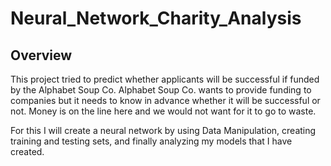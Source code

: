 # Neural_Network_Charity_Analysis

## Overview
This project tried to predict whether applicants will be successful if funded by the Alphabet Soup Co. Alphabet Soup Co. wants to provide funding to companies but it needs to know in advance whether it will be successful or not. Money is on the line here and we would not want for it to go to waste.

For this I will create a neural network by using Data Manipulation, creating training and testing sets, and finally analyzing my models that I have created.
